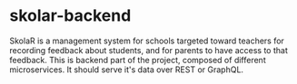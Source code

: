 # skolar-backend
SkolaR is a management system for schools targeted toward teachers for recording feedback about students, and for parents to have access to that feedback. This is backend part of the project, composed of different microservices. It should serve it's data over REST or GraphQL.
